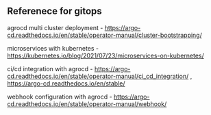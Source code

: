 ## Referenece for gitops
agrocd multi cluster deployment - https://argo-cd.readthedocs.io/en/stable/operator-manual/cluster-bootstrapping/

microservices with kubernetes - https://kubernetes.io/blog/2021/07/23/microservices-on-kubernetes/

ci/cd integration with agrocd - https://argo-cd.readthedocs.io/en/stable/operator-manual/ci_cd_integration/ , https://argo-cd.readthedocs.io/en/stable/

webhook configuration with agrocd - https://argo-cd.readthedocs.io/en/stable/operator-manual/webhook/

